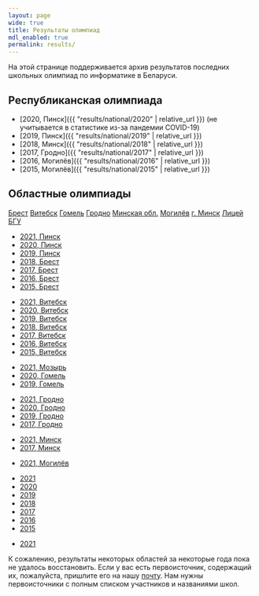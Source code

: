 ```yaml
---
layout: page
wide: true
title: Результаты олимпиад
mdl_enabled: true
permalink: results/
---
```


На этой странице поддерживается архив результатов последних школьных
олимпиад по информатике в Беларуси.

## Республиканская олимпиада

- [2020, Пинск]({{ "results/national/2020" | relative_url }}) (не учитывается в статистике из-за пандемии COVID-19)
- [2019, Пинск]({{ "results/national/2019" | relative_url }})
- [2018, Минск]({{ "results/national/2018" | relative_url }})
- [2017, Гродно]({{ "results/national/2017" | relative_url }})
- [2016, Могилёв]({{ "results/national/2016" | relative_url }})
- [2015, Могилёв]({{ "results/national/2015" | relative_url }})

## Областные олимпиады

<div class="mdl-tabs mdl-js-tabs mdl-js-ripple-effect">
  <div class="mdl-tabs__tab-bar scrollable-x">
    <a href='#brest' class='mdl-tabs__tab is-active'>Брест</a>
    <a href='#viciebsk' class='mdl-tabs__tab'>Витебск</a>
    <a href='#homiel' class='mdl-tabs__tab'>Гомель</a>
    <a href='#hrodna' class='mdl-tabs__tab'>Гродно</a>
    <a href='#minsk-voblasc' class='mdl-tabs__tab'>Минская обл.</a>
    <a href='#mahiliou' class='mdl-tabs__tab'>Могилёв</a>
    <a href='#minsk-horad' class='mdl-tabs__tab'>г. Минск</a>
    <a href='#licej-bdu' class='mdl-tabs__tab'>Лицей БГУ</a>
  </div>

  <div class='mdl-tabs__panel is-active' id='brest'>
    <ul>
      <li><a href='{{ "results/brest/2021" | relative_url }}'>2021, Пинск</a></li>
      <li><a href='{{ "results/brest/2020" | relative_url }}'>2020, Пинск</a></li>
      <li><a href='{{ "results/brest/2019" | relative_url }}'>2019, Пинск</a></li>
      <li><a href='{{ "results/brest/2018" | relative_url }}'>2018, Брест</a></li>
      <li><a href='{{ "results/brest/2017" | relative_url }}'>2017, Брест</a></li>
      <li><a href='{{ "results/brest/2016" | relative_url }}'>2016, Брест</a></li>
      <li><a href='{{ "results/brest/2015" | relative_url }}'>2015, Брест</a></li>
    </ul>
  </div>

  <div class='mdl-tabs__panel' id='viciebsk'>
    <ul>
      <li><a href='{{ "results/viciebsk/2021" | relative_url }}'>2021, Витебск</a></li>
      <li><a href='{{ "results/viciebsk/2020" | relative_url }}'>2020, Витебск</a></li>
      <li><a href='{{ "results/viciebsk/2019" | relative_url }}'>2019, Витебск</a></li>
      <li><a href='{{ "results/viciebsk/2018" | relative_url }}'>2018, Витебск</a></li>
      <li><a href='{{ "results/viciebsk/2017" | relative_url }}'>2017, Витебск</a></li>
      <li><a href='{{ "results/viciebsk/2016" | relative_url }}'>2016, Витебск</a></li>
      <li><a href='{{ "results/viciebsk/2015" | relative_url }}'>2015, Витебск</a></li>
    </ul>
  </div>

  <div class='mdl-tabs__panel' id='homiel'>
    <ul>
      <li><a href='{{ "results/homiel/2021" | relative_url }}'>2021, Мозырь</a></li>
      <li><a href='{{ "results/homiel/2020" | relative_url }}'>2020, Гомель</a></li>
      <li><a href='{{ "results/homiel/2019" | relative_url }}'>2019, Гомель</a></li>
    </ul>
  </div>

  <div class='mdl-tabs__panel' id='hrodna'>
    <ul>
      <li><a href='{{ "results/hrodna/2021" | relative_url }}'>2021, Гродно</a></li>
      <li><a href='{{ "results/hrodna/2020" | relative_url }}'>2020, Гродно</a></li>
      <li><a href='{{ "results/hrodna/2019" | relative_url }}'>2019, Гродно</a></li>
      <li><a href='{{ "results/hrodna/2017" | relative_url }}'>2017, Гродно</a></li>
    </ul>
  </div>

  <div class='mdl-tabs__panel' id='minsk-voblasc'>
    <ul>
      <li><a href='{{ "results/minsk-voblasc/2021" | relative_url }}'>2021, Минск</a></li>
      <li><a href='{{ "results/minsk-voblasc/2017" | relative_url }}'>2017, Минск</a></li>
    </ul>
  </div>
  
  <div class='mdl-tabs__panel' id='mahiliou'>
    <ul>
      <li><a href='{{ "results/mahiliou/2021" | relative_url }}'>2021, Могилёв</a></li>
    </ul>
  </div>

  <div class='mdl-tabs__panel' id='minsk-horad'>
    <ul>
      <li><a href='{{ "results/minsk-horad/2021" | relative_url }}'>2021</a></li>
      <li><a href='{{ "results/minsk-horad/2020" | relative_url }}'>2020</a></li>
      <li><a href='{{ "results/minsk-horad/2019" | relative_url }}'>2019</a></li>
      <li><a href='{{ "results/minsk-horad/2018" | relative_url }}'>2018</a></li>
      <li><a href='{{ "results/minsk-horad/2017" | relative_url }}'>2017</a></li>
      <li><a href='{{ "results/minsk-horad/2016" | relative_url }}'>2016</a></li>
      <li><a href='{{ "results/minsk-horad/2015" | relative_url }}'>2015</a></li>
    </ul>
  </div>

  <div class='mdl-tabs__panel' id='licej-bdu'>
    <ul>
      <li><a href='{{ "results/licej-bdu/2021" | relative_url }}'>2021</a></li>
    </ul>
  </div>
</div>

<div class="help-needed-callout">
  К сожалению, результаты некоторых областей за некоторые года пока не удалось
  восстановить. Если у вас есть первоисточник, содержащий их, пожалуйста,
  пришлите его на нашу <a href="mailto:brestprog.by@gmail.com">почту</a>.
  Нам нужны первоисточники с полным списком участников и названиями школ.
</div>
